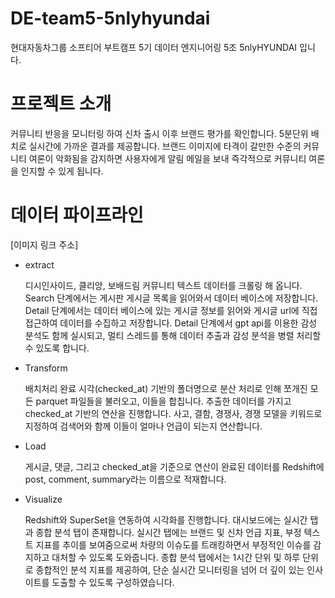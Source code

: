 # DE-team5-5nlyhyundai
현대자동차그룹 소프티어 부트캠프 5기 데이터 엔지니어링 5조 5nlyHYUNDAI 입니다.

# 프로젝트 소개
커뮤니티 반응을 모니터링 하여 신차 출시 이후 브랜드 평가를 확인합니다. 5분단위 배치로 실시간에 가까운 결과를 제공합니다.
브랜드 이미지에 타격이 갈만한 수준의 커뮤니티 여론이 악화됨을 감지하면 사용자에게 알림 메일을 보내 즉각적으로 커뮤니티 여론을 인지할 수 있게 됩니다.

# 데이터 파이프라인
[이미지 링크 주소]
* extract

  디시인사이드, 클리앙, 보배드림 커뮤니티 텍스트 데이터를 크롤링 해 옵니다.
  Search 단계에서는 게시판 게시글 목록을 읽어와서 데이터 베이스에 저장합니다.
  Detail 단계에서는 데이터 베이스에 있는 게시글 정보를 읽어와 게시글 url에 직접 접근하여 데이터를 수집하고 저장합니다.
  Detail 단계에서 gpt api를 이용한 감성 분석도 함께 실시되고, 멀티 스레드를 통해 데이터 추출과 감성 분석을 병렬 처리할 수 있도록 합니다.

* Transform

  배치처리 완료 시각(checked_at) 기반의 폴더명으로 분산 처리로 인해 쪼개진 모든 parquet 파일들을 불러오고, 이들을 합칩니다.
  추출한 데이터를 가지고 checked_at 기반의 연산을 진행합니다.
  사고, 결함, 경쟁사, 경쟁 모델을 키워드로 지정하여 검색어와 함께 이들이 얼마나 언급이 되는지 연산합니다.

* Load

  게시글, 댓글, 그리고 checked_at을 기준으로 연산이 완료된 데이터를 Redshift에 post, comment, summary라는 이름으로 적재합니다.

* Visualize

  Redshift와 SuperSet을 연동하여 시각화를 진행합니다.
  대시보드에는 실시간 탭과 종합 분석 탭이 존재합니다.
  실시간 탭에는 브랜드 및 신차 언급 지표, 부정 텍스트 지표를 추이를 보여줌으로써 차량의 이슈도를 트래킹하면서 부정적인 이슈를 감지하고 대처할 수 있도록 도와줍니다.
  종합 분석 탭에서는 1시간 단위 및 하루 단위로 종합적인 분석 지표를 제공하여, 단순 실시간 모니터링을 넘어 더 깊이 있는 인사이트를 도출할 수 있도록 구성하였습니다.